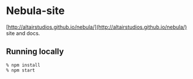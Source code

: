 # Nebula-site

[http://altairstudios.github.io/nebula/](http://altairstudios.github.io/nebula/) site and docs.

## Running locally

    % npm install
    % npm start